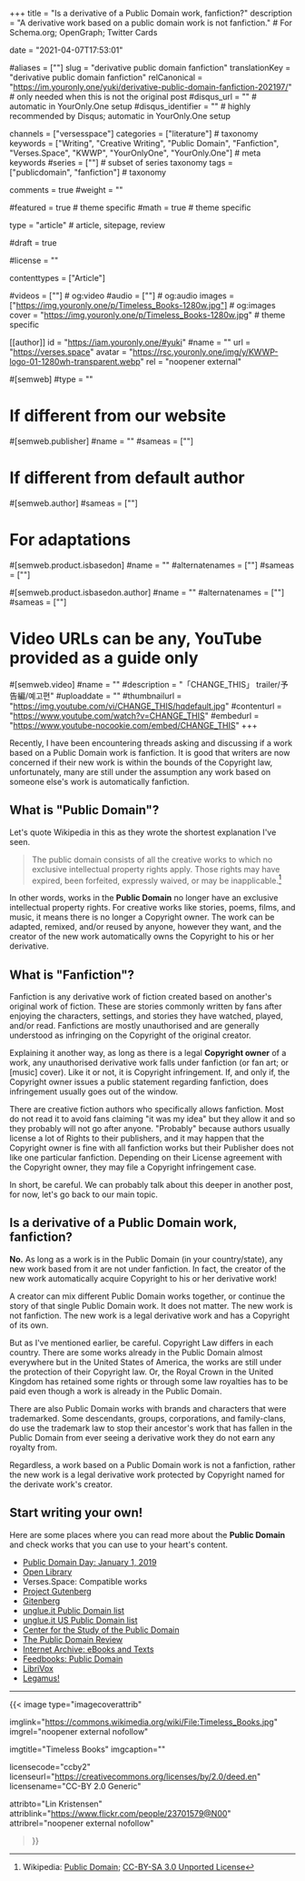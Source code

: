 +++
title = "Is a derivative of a Public Domain work, fanfiction?"
description = "A derivative work based on a public domain work is not fanfiction."	# For Schema.org; OpenGraph; Twitter Cards

date = "2021-04-07T17:53:01"

#aliases = [""]
slug = "derivative public domain fanfiction"
translationKey = "derivative public domain fanfiction"
relCanonical = "https://im.youronly.one/yuki/derivative-public-domain-fanfiction-202197/"                           # only needed when this is not the original post
#disqus_url = ""                                                    # automatic in YourOnly.One setup
#disqus_identifier = ""                                             # highly recommended by Disqus; automatic in YourOnly.One setup

channels = ["versesspace"]
categories = ["literature"]														# taxonomy
keywords = ["Writing", "Creative Writing", "Public Domain", "Fanfiction", "Verses.Space", "KWWP", "YourOnlyOne", "YourOnly.One"]															# meta keywords
#series = [""]																# subset of series taxonomy
tags = ["publicdomain", "fanfiction"]																	# taxonomy

comments = true
#weight = ""

#featured = true															# theme specific
#math = true																	# theme specific

type = "article"                                                           # article, sitepage, review

#draft = true

#license = ""

contenttypes = ["Article"]

#videos = [""]																# og:video
#audio = [""]																# og:audio
images = ["https://img.youronly.one/p/Timeless_Books-1280w.jpg"]    # og:images
cover = "https://img.youronly.one/p/Timeless_Books-1280w.jpg"				# theme specific

[[author]]
id = "https://iam.youronly.one/#yuki"
#name = ""
url = "https://verses.space"
avatar = "https://rsc.youronly.one/img/y/KWWP-logo-01-1280wh-transparent.webp"
rel = "noopener external"

#[semweb]
#type = ""

# If different from our website
#[semweb.publisher]
#name = ""
#sameas = [""]

# If different from default author
#[semweb.author]
#sameas = [""]

# For adaptations
#[semweb.product.isbasedon]
#name = ""
#alternatenames = [""]
#sameas = [""]

#[semweb.product.isbasedon.author]
#name = ""
#alternatenames = [""]
#sameas = [""]

# Video URLs can be any, YouTube provided as a guide only
#[semweb.video]
#name = ""
#description = "「CHANGE_THIS」 trailer/予告編/예고편"
#uploaddate = ""
#thumbnailurl = "https://img.youtube.com/vi/CHANGE_THIS/hqdefault.jpg"
#contenturl = "https://www.youtube.com/watch?v=CHANGE_THIS"
#embedurl = "https://www.youtube-nocookie.com/embed/CHANGE_THIS"
+++

Recently, I have been encountering threads asking and discussing if a work based on a Public Domain work is fanfiction. It is good that writers are now concerned if their new work is within the bounds of the Copyright law, unfortunately, many are still under the assumption any work based on someone else's work is automatically fanfiction.

<!--more-->

## What is "Public Domain"?
Let's quote Wikipedia in this as they wrote the shortest explanation I've seen.

> The public domain consists of all the creative works to which no exclusive intellectual property rights apply. Those rights may have expired, been forfeited, expressly waived, or may be inapplicable.[^a]

In other words, works in the **Public Domain** no longer have an exclusive intellectual property rights. For creative works like stories, poems, films, and music, it means there is no longer a Copyright owner. The work can be adapted, remixed, and/or reused by anyone, however they want, and the creator of the new work automatically owns the Copyright to his or her derivative.

[^a]: Wikipedia: [Public Domain](https://en.wikipedia.org/wiki/Public_domain); [CC-BY-SA 3.0 Unported License](https://en.wikipedia.org/wiki/Wikipedia:Text_of_Creative_Commons_Attribution-ShareAlike_3.0_Unported_License)

## What is "Fanfiction"?
Fanfiction is any derivative work of fiction created based on another's original work of fiction. These are stories commonly written by fans after enjoying the characters, settings, and stories they have watched, played, and/or read. Fanfictions are mostly unauthorised and are generally understood as infringing on the Copyright of the original creator.

Explaining it another way, as long as there is a legal **Copyright owner** of a work, any unauthorised derivative work falls under fanfiction (or fan art; or [music] cover). Like it or not, it is Copyright infringement. If, and only if, the Copyright owner issues a public statement regarding fanfiction, does infringement usually goes out of the window.

There are creative fiction authors who specifically allows fanfiction. Most do not read it to avoid fans claiming "it was my idea" but they allow it and so they probably will not go after anyone. "Probably" because authors usually license a lot of Rights to their publishers, and it may happen that the Copyright owner is fine with all fanfiction works but their Publisher does not like one particular fanfiction. Depending on their License agreement with the Copyright owner, they may file a Copyright infringement case.

In short, be careful. We can probably talk about this deeper in another post, for now, let's go back to our main topic.

## Is a derivative of a Public Domain work, fanfiction?
**No.** As long as a work is in the Public Domain (in your country/state), any new work based from it are not under fanfiction. In fact, the creator of the new work automatically acquire Copyright to his or her derivative work!

A creator can mix different Public Domain works together, or continue the story of that single Public Domain work. It does not matter. The new work is not fanfiction. The new work is a legal derivative work and has a Copyright of its own.

But as I've mentioned earlier, be careful. Copyright Law differs in each country. There are some works already in the Public Domain almost everywhere but in the United States of America, the works are still under the protection of their Copyright law. Or, the Royal Crown in the United Kingdom has retained some rights or through some law royalties has to be paid even though a work is already in the Public Domain.

There are also Public Domain works with brands and characters that were trademarked. Some descendants, groups, corporations, and family-clans, do use the trademark law to stop their ancestor's work that has fallen in the Public Domain from ever seeing a derivative work they do not earn any royalty from.

Regardless, a work based on a Public Domain work is not a fanfiction, rather the new work is a legal derivative work protected by Copyright named for the derivate work's creator.

## Start writing your own!
Here are some places where you can read more about the **Public Domain** and check works that you can use to your heart's content.

* [Public Domain Day: January 1, 2019](https://law.duke.edu/cspd/publicdomainday/2019/)
* [Open Library](https://openlibrary.org)
* Verses.Space: Compatible works
* [Project Gutenberg](https://www.gutenberg.org)
* [Gitenberg](https://www.gitenberg.org/)
* [unglue.it Public Domain list](https://unglue.it/free/kw.fiction/cc0/)
* [unglue.it US Public Domain list](https://unglue.it/free/kw.fiction/pd-us/)
* [Center for the Study of the Public Domain](hhttps://law.duke.edu/cspd/)
* [The Public Domain Review](https://publicdomainreview.org/)
* [Internet Archive: eBooks and Texts](https://archive.org/details/texts)
* [Feedbooks: Public Domain](http://www.feedbooks.com/publicdomain)
* [LibriVox](https://librivox.org/)
* [Legamus!](https://legamus.eu/blog/)

-------

{{< image
  type="imagecoverattrib"

  imglink="https://commons.wikimedia.org/wiki/File:Timeless_Books.jpg"
  imgrel="noopener external nofollow"

  imgtitle="Timeless Books"
  imgcaption=""

  licensecode="ccby2"
  licenseurl="https://creativecommons.org/licenses/by/2.0/deed.en"
  licensename="CC-BY 2.0 Generic"

  attribto="Lin Kristensen"
  attriblink="https://www.flickr.com/people/23701579@N00"
  attribrel="noopener external nofollow"
>}}
